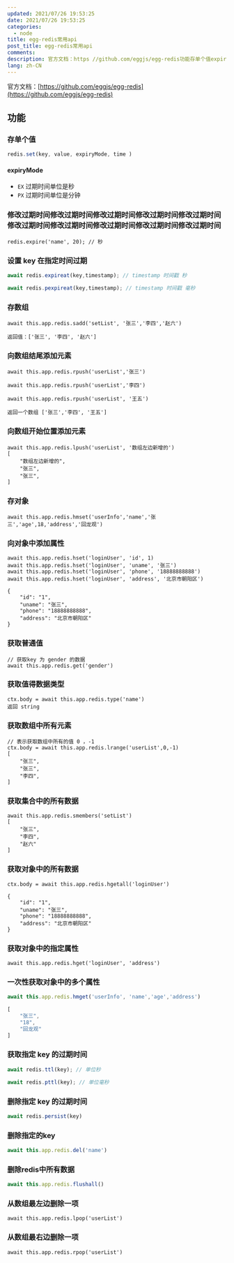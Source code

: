 ```yaml
---
updated: 2021/07/26 19:53:25
date: 2021/07/26 19:53:25
categories: 
  - node
title: egg-redis常用api
post_title: egg-redis常用api
comments: 
description: 官方文档：https //github.com/eggjs/egg-redis功能存单个值expiryMode 过期时间单位是秒 过期时间单位是分钟修改过期时间修改过期时间修改过期时间修改过期时间修改过期时间修改过期时间修改过期时间修改过期时间修改过期时间修改过期时间设置 key 在指定时间过期
lang: zh-CN
---
```






官方文档：[https://github.com/eggjs/egg-redis](https://github.com/eggjs/egg-redis)

## 功能

### 存单个值

```js
redis.set(key, value, expiryMode, time )
```

#### expiryMode

- `EX` 过期时间单位是秒
- `PX` 过期时间单位是分钟

### 修改过期时间修改过期时间修改过期时间修改过期时间修改过期时间修改过期时间修改过期时间修改过期时间修改过期时间修改过期时间

```
redis.expire('name', 20); // 秒
```

### 设置 key 在指定时间过期

```js
await redis.expireat(key,timestamp); // timestamp 时间戳 秒

await redis.pexpireat(key,timestamp); // timestamp 时间戳 毫秒
```

### 存数组

```
await this.app.redis.sadd('setList', '张三','李四','赵六')

返回值：['张三', '李四', '赵六']
```

### 向数组结尾添加元素

```
await this.app.redis.rpush('userList','张三')

await this.app.redis.rpush('userList','李四')

await this.app.redis.rpush('userList', '王五')

返回一个数组 ['张三','李四', '王五']
```

### 向数组开始位置添加元素

```
await this.app.redis.lpush('userList', '数组左边新增的')
[
    "数组左边新增的",
    "张三",
    "张三",
]
```

### 存对象

```
await this.app.redis.hmset('userInfo','name','张三','age',18,'address','回龙观')
```

### 向对象中添加属性

```
await this.app.redis.hset('loginUser', 'id', 1)
await this.app.redis.hset('loginUser', 'uname', '张三')
await this.app.redis.hset('loginUser', 'phone', '18888888888')
await this.app.redis.hset('loginUser', 'address', '北京市朝阳区')

{
    "id": "1",
    "uname": "张三",
    "phone": "18888888888",
    "address": "北京市朝阳区"
}
```

### 获取普通值

```
// 获取key 为 gender 的数据
await this.app.redis.get('gender')
```

### 获取值得数据类型

```
ctx.body = await this.app.redis.type('name')
返回 string
```

### 获取数组中所有元素

```
// 表示获取数组中所有的值 0 ，-1
ctx.body = await this.app.redis.lrange('userList',0,-1)
[
    "张三",
    "张三",
    "李四",
]
```

### 获取集合中的所有数据

```
await this.app.redis.smembers('setList')
[
    "张三",
    "李四",
    "赵六"
]
```

### 获取对象中的所有数据

```
ctx.body = await this.app.redis.hgetall('loginUser')

{
    "id": "1",
    "uname": "张三",
    "phone": "18888888888",
    "address": "北京市朝阳区"
}
```

### 获取对象中的指定属性

```
await this.app.redis.hget('loginUser', 'address')
```

### 一次性获取对象中的多个属性

```js
await this.app.redis.hmget('userInfo', 'name','age','address')

[
    "张三",
    "18",
    "回龙观"
]
```

### 获取指定 key 的过期时间

```js
await redis.ttl(key); // 单位秒

await redis.pttl(key); // 单位毫秒
```

### 删除指定 key 的过期时间

```js
await redis.persist(key)
```

### 删除指定的key

```js
await this.app.redis.del('name')
```

### 删除redis中所有数据

```js
await this.app.redis.flushall()
```

### 从数组最左边删除一项

```
await this.app.redis.lpop('userList')
```

### 从数组最右边删除一项

```
await this.app.redis.rpop('userList')
```

